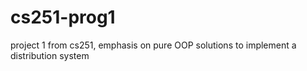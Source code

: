 # cs251-prog1
project 1 from cs251, emphasis on pure OOP solutions to implement a distribution system
